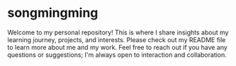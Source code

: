 # songmingming
Welcome to my personal repository! This is where I share insights about my learning journey, projects, and interests. Please check out my README file to learn more about me and my work. Feel free to reach out if you have any questions or suggestions; I'm always open to interaction and collaboration.
